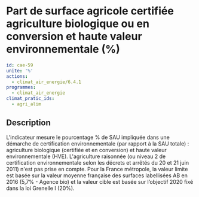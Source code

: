 # Part de surface agricole certifiée agriculture biologique ou en conversion et haute valeur environnementale (%)
```yaml
id: cae-59
unite: '%'
actions:
  - climat_air_energie/6.4.1
programmes:
  - climat_air_energie
climat_pratic_ids:
  - agri_alim
```
## Description
L'indicateur mesure le pourcentage % de SAU impliquée dans une démarche de certification environnementale (par rapport à la SAU totale) : agriculture biologique (certifiée et en conversion) et haute valeur environnementale (HVE). L'agriculture raisonnée (ou niveau 2 de certification environnementale selon les décrets et arrêtés du 20 et 21 juin 2011) n'est pas prise en compte. Pour la France métropole, la valeur limite est basée sur la valeur moyenne française des surfaces labellisées AB en 2016 (5,7% - Agence bio) et la valeur cible est basée sur l’objectif 2020 fixé dans la loi Grenelle I (20%).




